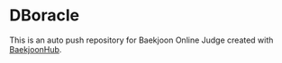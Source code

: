 # DBoracle
This is an auto push repository for Baekjoon Online Judge created with [BaekjoonHub](https://github.com/BaekjoonHub/BaekjoonHub).

